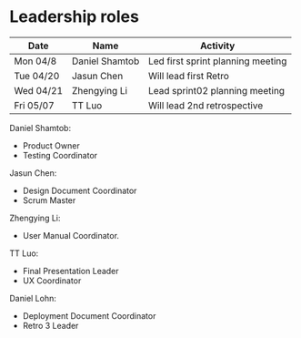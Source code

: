 # Leadership roles

| Date      | Name              | Activity                                               |
|-----------|-------------------|--------------------------------------------------------|
| Mon 04/8  | Daniel Shamtob    | Led first sprint planning meeting                      | 
| Tue 04/20 | Jasun Chen        | Will lead first Retro                                  | 
| Wed 04/21 | Zhengying Li      | Lead sprint02 planning meeting                         | 
| Fri 05/07 | TT Luo            | Will lead 2nd retrospective                            |


Daniel Shamtob:
- Product Owner
- Testing Coordinator

Jasun Chen:
- Design Document Coordinator
- Scrum Master

Zhengying Li:
- User Manual Coordinator.

TT Luo:
- Final Presentation Leader
- UX Coordinator

Daniel Lohn: 
- Deployment Document Coordinator
- Retro 3 Leader







